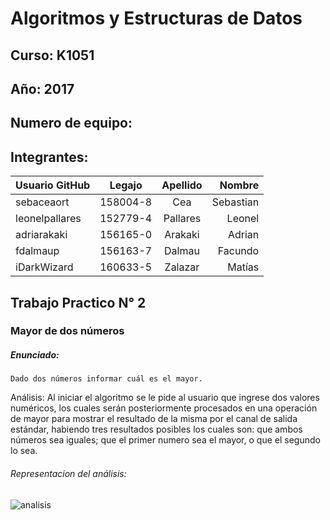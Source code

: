 # Algoritmos y Estructuras de Datos

## Curso: K1051

## Año: 2017

## Numero de equipo:

## Integrantes:

| Usuario GitHub |  Legajo  | Apellido | Nombre    |
| -------------  |:--------:|:--------:|----------:|
| sebaceaort     | 158004-8 | Cea      | Sebastian |
| leonelpallares | 152779-4 | Pallares | Leonel    |
| ⁠⁠⁠adriarakaki    | ⁠⁠156165-0 | Arakaki  | Adrian    |
| ⁠⁠⁠fdalmaup       | 156163-7 | Dalmau   | Facundo   |
| ⁠⁠⁠iDarkWizard    | 160633-5 | Zalazar  | Matías    |


## Trabajo Practico N° 2
### Mayor de dos números

##### Enunciado:
    Dado dos números informar cuál es el mayor.


Análisis: Al iniciar el algoritmo se le pide al usuario que ingrese dos valores numéricos, los cuales serán posteriormente procesados en una operación de mayor para mostrar el resultado de la misma por el canal de salida estándar, habiendo tres resultados posibles los cuales son: que ambos números sea iguales; que el primer numero sea el mayor, o que el segundo lo sea.

###### Representacion del análisis:

![analisis](https://cloud.githubusercontent.com/assets/26697657/24832555/ab2c424e-1c88-11e7-8edb-6bd737c9be49.jpg)
